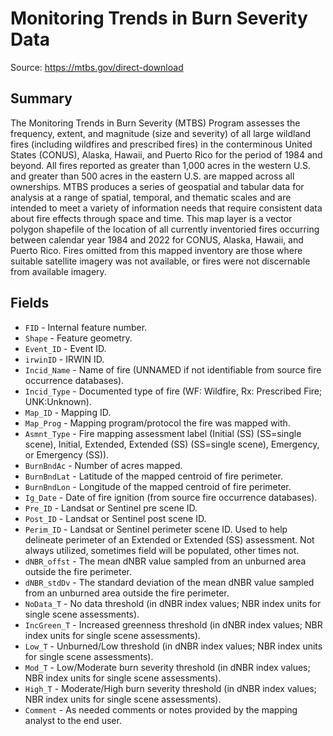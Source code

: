 # Monitoring Trends in Burn Severity Data

Source: https://mtbs.gov/direct-download

## Summary

The Monitoring Trends in Burn Severity (MTBS) Program assesses the frequency, extent, and magnitude (size and severity) of all large wildland fires (including wildfires and prescribed fires) in the conterminous United States (CONUS), Alaska, Hawaii, and Puerto Rico for the period of 1984 and beyond. All fires reported as greater than 1,000 acres in the western U.S. and greater than 500 acres in the eastern U.S. are mapped across all ownerships. MTBS produces a series of geospatial and tabular data for analysis at a range of spatial, temporal, and thematic scales and are intended to meet a variety of information needs that require consistent data about fire effects through space and time. This map layer is a vector polygon shapefile of the location of all currently inventoried fires occurring between calendar year 1984 and 2022 for CONUS, Alaska, Hawaii, and Puerto Rico. Fires omitted from this mapped inventory are those where suitable satellite imagery was not available, or fires were not discernable from available imagery.

## Fields
  * `FID` - Internal feature number. 
  * `Shape` - Feature geometry. 
  * `Event_ID` - Event ID. 
  * `irwinID` - IRWIN ID. 
  * `Incid_Name` - Name of fire (UNNAMED if not identifiable from source fire occurrence databases). 
  * `Incid_Type` - Documented type of fire (WF: Wildfire, Rx: Prescribed Fire; UNK:Unknown). 
  * `Map_ID` - Mapping ID. 
  * `Map_Prog` - Mapping program/protocol the fire was mapped with. 
  * `Asmnt_Type` - Fire mapping assessment label (Initial (SS) (SS=single scene), Initial, Extended, Extended (SS) (SS=single scene), Emergency, or Emergency (SS)). 
  * `BurnBndAc` - Number of acres mapped. 
  * `BurnBndLat` - Latitude of the mapped centroid of fire perimeter. 
  * `BurnBndLon` - Longitude of the mapped centroid of fire perimeter. 
  * `Ig_Date` - Date of fire ignition (from source fire occurrence databases). 
  * `Pre_ID` - Landsat or Sentinel pre scene ID. 
  * `Post_ID` - Landsat or Sentinel post scene ID. 
  * `Perim_ID` - Landsat or Sentinel perimeter scene ID. Used to help delineate perimeter of an Extended or Extended (SS) assessment. Not always utilized, sometimes field will be populated, other times not. 
  * `dNBR_offst` - The mean dNBR value sampled from an unburned area outside the fire perimeter. 
  * `dNBR_stdDv` - The standard deviation of the mean dNBR value sampled from an unburned area outside the fire perimeter. 
  * `NoData_T` - No data threshold (in dNBR index values; NBR index units for single scene assessments). 
  * `IncGreen_T` - Increased greenness threshold (in dNBR index values; NBR index units for single scene assessments). 
  * `Low_T` - Unburned/Low threshold (in dNBR index values; NBR index units for single scene assessments). 
  * `Mod_T` - Low/Moderate burn severity threshold (in dNBR index values; NBR index units for single scene assessments). 
  * `High_T` - Moderate/High burn severity threshold (in dNBR index values; NBR index units for single scene assessments). 
  * `Comment` - As needed comments or notes provided by the mapping analyst to the end user.